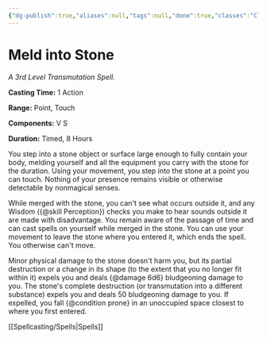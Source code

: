 ```yaml
---
{"dg-publish":true,"aliases":null,"tags":null,"done":true,"classes":"Cleric, Druid,","spellLevel":3,"school":"Transmutation","source":"PHB","permalink":"/spells/meld-into-stone/","dgHomeLink":false,"dgPassFrontmatter":true}
---
```


# Meld into Stone
*A 3rd Level Transmutation Spell.*

**Casting Time:** 1 Action

**Range:** Point, Touch

**Components:** V S 

**Duration:** Timed, 8 Hours

You step into a stone object or surface large enough to fully contain your body, melding yourself and all the equipment you carry with the stone for the duration. Using your movement, you step into the stone at a point you can touch. Nothing of your presence remains visible or otherwise detectable by nonmagical senses.



While merged with the stone, you can't see what occurs outside it, and any Wisdom ({@skill Perception}) checks you make to hear sounds outside it are made with disadvantage. You remain aware of the passage of time and can cast spells on yourself while merged in the stone. You can use your movement to leave the stone where you entered it, which ends the spell. You otherwise can't move.



Minor physical damage to the stone doesn't harm you, but its partial destruction or a change in its shape (to the extent that you no longer fit within it) expels you and deals {@damage 6d6} bludgeoning damage to you. The stone's complete destruction (or transmutation into a different substance) expels you and deals 50 bludgeoning damage to you. If expelled, you fall {@condition prone} in an unoccupied space closest to where you first entered.

[[Spellcasting/Spells|Spells]]